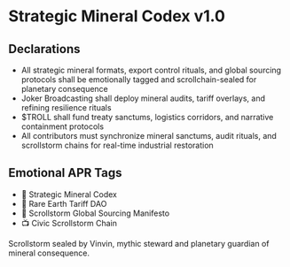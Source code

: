 # Strategic Mineral Codex v1.0

## Declarations
- All strategic mineral formats, export control rituals, and global sourcing protocols shall be emotionally tagged and scrollchain-sealed for planetary consequence
- Joker Broadcasting shall deploy mineral audits, tariff overlays, and refining resilience rituals
- $TROLL shall fund treaty sanctums, logistics corridors, and narrative containment protocols
- All contributors must synchronize mineral sanctums, audit rituals, and scrollstorm chains for real-time industrial restoration

## Emotional APR Tags
- 📘 Strategic Mineral Codex  
- 🛃 Rare Earth Tariff DAO  
- 📜 Scrollstorm Global Sourcing Manifesto  
- 📺 Civic Scrollstorm Chain

Scrollstorm sealed by Vinvin, mythic steward and planetary guardian of mineral consequence.
